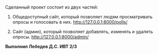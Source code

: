Сделанный проект состоит из двух частей:

1. Общедоступный сайт, который позволяет людям просматривать опросы и голосовать в них. 
    http://127.0.0.1:8000/polls/

2. Сайт (админ), который позволяет добавлять, изменять и удалять опросы.
    http://127.0.0.1:8000/admin/

**Выполнил Лебедев Д.С. ИВТ 2/3**
